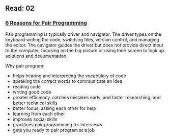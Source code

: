 ## Read: 02

### [6 Reasons for Pair Programming](https://www.codefellows.org/blog/6-reasons-for-pair-programming/)

Pair programming is typically driver and navigator. The driver types on the keyboard writing the code, switching files, version control, and managing the editor. The navigator guides the driver but does not provide direct input to the computer, focusing on the big picture or using their screen to look up solutions and documentation. 

Why pair program:
- helps hearing and interpreting the vocabulary of code
- speaking the correct words to communicate an idea
- reading code
- writing good code
- greater efficiency. catches mistakes early, and faster researching, and better technical skills
- better focus, asking each other for help
- learning from each other
- improves social skills
- pracitices pair programming for interviews 
- gets you ready to pair program at a job

